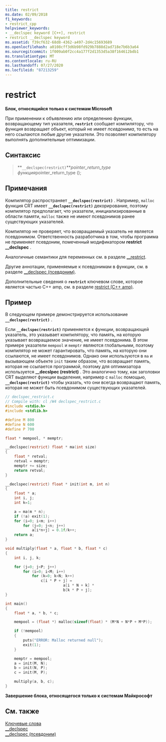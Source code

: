 ```yaml
---
title: restrict
ms.date: 02/09/2018
f1_keywords:
- restrict_cpp
helpviewer_keywords:
- __declspec keyword [C++], restrict
- restrict __declspec keyword
ms.assetid: f39cf632-68d8-4362-a497-2d4c15693689
ms.openlocfilehash: a0108cff3d6b98fd929b7888d2ad718e7b6b3a64
ms.sourcegitcommit: 1f009ab0f2cc4a177f2d1353d5a38f164612bdb1
ms.translationtype: MT
ms.contentlocale: ru-RU
ms.lasthandoff: 07/27/2020
ms.locfileid: "87213259"
---
```

# <a name="restrict"></a>restrict

**Блок, относящийся только к системам Microsoft**

При применении к объявлению или определению функции, возвращающему тип указателя, **`restrict`** сообщает компилятору, что функция возвращает объект, который не имеет *псевдонима*, то есть на него ссылаются любые другие указатели. Это позволяет компилятору выполнять дополнительные оптимизации.

## <a name="syntax"></a>Синтаксис

> **`__declspec(restrict)`***pointer_return_type* *функция*pointer_return_type ();

## <a name="remarks"></a>Примечания

Компилятор распространяет **`__declspec(restrict)`** . Например, `malloc` функция CRT имеет **`__declspec(restrict)`** декорирование, поэтому компилятор предполагает, что указатели, инициализированные в области памяти, `malloc` также не имеют псевдонимов ранее существующих указателей.

Компилятор не проверяет, что возвращаемый указатель не является псевдонимом. Ответственность разработчика в том, чтобы программа не применяет псевдоним, помеченный модификатором **restrict __declspec** .

Аналогичные семантики для переменных см. в разделе [__restrict](../cpp/extension-restrict.md).

Другие аннотации, применяемые к псевдонимам в функции, см. в разделе [__declspec (псевдоним)](../cpp/noalias.md).

Дополнительные сведения о **`restrict`** ключевом слове, которое является частью C++ amp, см. в разделе [restrict (C++ amp)](../cpp/restrict-cpp-amp.md).

## <a name="example"></a>Пример

В следующем примере демонстрируется использование **`__declspec(restrict)`** .

Если **`__declspec(restrict)`** применяется к функции, возвращающей указатель, это указывает компилятору, что память, на которую указывает возвращаемое значение, не имеет псевдонима. В этом примере указатели `mempool` и `memptr` являются глобальными, поэтому компилятор не может гарантировать, что память, на которую они ссылаются, не имеет псевдонимов. Однако они используются в `ma` и вызывающем объекте `init` таким образом, что возвращает память, которая не ссылается программой, поэтому для оптимизатора используется **__decslpec (restrict)** . Это аналогично тому, как заголовки CRT выделяют функции выделения, например с `malloc` помощью, **`__declspec(restrict)`** чтобы указать, что они всегда возвращают память, которая не может быть псевдонимом существующих указателей.

```C
// declspec_restrict.c
// Compile with: cl /W4 declspec_restrict.c
#include <stdio.h>
#include <stdlib.h>

#define M 800
#define N 600
#define P 700

float * mempool, * memptr;

__declspec(restrict) float * ma(int size)
{
    float * retval;
    retval = memptr;
    memptr += size;
    return retval;
}

__declspec(restrict) float * init(int m, int n)
{
    float * a;
    int i, j;
    int k=1;

    a = ma(m * n);
    if (!a) exit(1);
    for (i=0; i<m; i++)
        for (j=0; j<n; j++)
            a[i*n+j] = 0.1f/k++;
    return a;
}

void multiply(float * a, float * b, float * c)
{
    int i, j, k;

    for (j=0; j<P; j++)
        for (i=0; i<M; i++)
            for (k=0; k<N; k++)
                c[i * P + j] =
                          a[i * N + k] *
                          b[k * P + j];
}

int main()
{
    float * a, * b, * c;

    mempool = (float *) malloc(sizeof(float) * (M*N + N*P + M*P));

    if (!mempool)
    {
        puts("ERROR: Malloc returned null");
        exit(1);
    }

    memptr = mempool;
    a = init(M, N);
    b = init(N, P);
    c = init(M, P);

    multiply(a, b, c);
}
```

**Завершение блока, относящегося только к системам Майкрософт**

## <a name="see-also"></a>См. также

[Ключевые слова](../cpp/keywords-cpp.md)<br/>
[__declspec](../cpp/declspec.md)<br/>
[__declspec (псевдоним)](../cpp/noalias.md)
